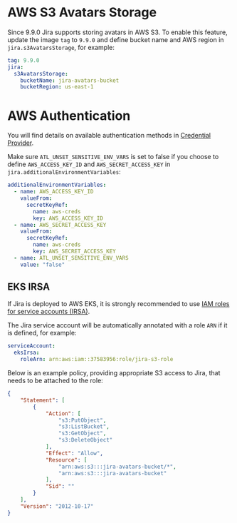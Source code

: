 # AWS S3 Avatars Storage

Since 9.9.0 Jira supports storing avatars in AWS S3. To enable this feature, update the image `tag` to `9.9.0` and define bucket name and AWS region in `jira.s3AvatarsStorage`, for example:

```yaml
tag: 9.9.0
jira:
  s3AvatarsStorage:
    bucketName: jira-avatars-bucket
    bucketRegion: us-east-1
```

# AWS Authentication

You will find details on available authentication methods in [Credential Provider](https://sdk.amazonaws.com/java/api/latest/software/amazon/awssdk/auth/credentials/DefaultCredentialsProvider.html).

Make sure `ATL_UNSET_SENSITIVE_ENV_VARS` is set to false if you choose to define `AWS_ACCESS_KEY_ID` and `AWS_SECRET_ACCESS_KEY` in `jira.additionalEnvironmentVariables`:

```yaml
additionalEnvironmentVariables:
  - name: AWS_ACCESS_KEY_ID
    valueFrom:
      secretKeyRef:
        name: aws-creds
        key: AWS_ACCESS_KEY_ID
  - name: AWS_SECRET_ACCESS_KEY
    valueFrom:
      secretKeyRef:
        name: aws-creds
        key: AWS_SECRET_ACCESS_KEY
  - name: ATL_UNSET_SENSITIVE_ENV_VARS
    value: "false"
```

## EKS IRSA

If Jira is deployed to AWS EKS, it is strongly recommended to use [IAM roles for service accounts (IRSA)](https://docs.aws.amazon.com/eks/latest/userguide/iam-roles-for-service-accounts.html).

The Jira service account will be automatically annotated with a role `ARN` if it is defined, for example:

```yaml
serviceAccount:
  eksIrsa:
    roleArn: arn:aws:iam::37583956:role/jira-s3-role
```

Below is an example policy, providing appropriate S3 access to Jira, that needs to be attached to the role:

```json
{
    "Statement": [
        {
            "Action": [
                "s3:PutObject",
                "s3:ListBucket",
                "s3:GetObject",
                "s3:DeleteObject"
            ],
            "Effect": "Allow",
            "Resource": [
                "arn:aws:s3:::jira-avatars-bucket/*",
                "arn:aws:s3:::jira-avatars-bucket"
            ],
            "Sid": ""
        }
    ],
    "Version": "2012-10-17"
}
```
